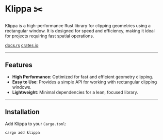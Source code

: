 # Klippa ✂️

Klippa is a high-performance Rust library for clipping geometries using a rectangular window. It is designed for speed and efficiency, making it ideal for projects requiring fast spatial operations.

[docs.rs](https://docs.rs/klippa)
[crates.io](https://crates.io/crates/klippa)

---

## Features

- **High Performance**: Optimized for fast and efficient geometry clipping.
- **Easy to Use**: Provides a simple API for working with rectangular clipping windows.
- **Lightweight**: Minimal dependencies for a lean, focused library.

---

## Installation

Add Klippa to your `Cargo.toml`:

```bash
cargo add klippa
```
